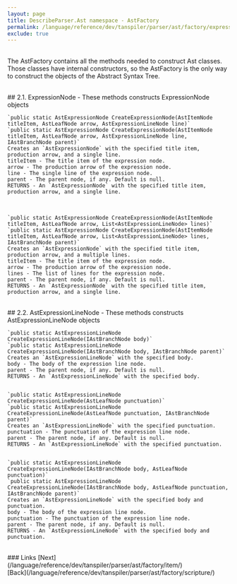 ```yaml
---
layout: page
title: DescribeParser.Ast namespace - AstFactory
permalink: /language/reference/dev/tanspiler/parser/ast/factory/expression/
exclude: true
---
```

<br>The AstFactory contains all the methods needed to construct Ast classes. Those classes have internal constructors, so the AstFactory is the only way to construct the objects of the Abstract Syntax Tree.


<br>
## 2.1. ExpressionNode - These methods constructs ExpressionNode objects
	
	`public static AstExpressionNode CreateExpressionNode(AstItemNode titleItem, AstLeafNode arrow, AstExpressionLineNode line)`
	`public static AstExpressionNode CreateExpressionNode(AstItemNode titleItem, AstLeafNode arrow, AstExpressionLineNode line, IAstBranchNode parent)`
	Creates an `AstExpressionNode` with the specified title item, production arrow, and a single line.
	titleItem - The title item of the expression node.
	arrow - The production arrow of the expression node.
	line - The single line of the expression node.
	parent - The parent node, if any. Default is null.
    RETURNS - An `AstExpressionNode` with the specified title item, production arrow, and a single line.

<br>

	`public static AstExpressionNode CreateExpressionNode(AstItemNode titleItem, AstLeafNode arrow, List<AstExpressionLineNode> lines)`
	`public static AstExpressionNode CreateExpressionNode(AstItemNode titleItem, AstLeafNode arrow, List<AstExpressionLineNode> lines, IAstBranchNode parent)`
	Creates an `AstExpressionNode` with the specified title item, production arrow, and a multiple lines.
	titleItem - The title item of the expression node.
	arrow - The production arrow of the expression node.
	lines - The list of lines for the expression node.
	parent - The parent node, if any. Default is null.
    RETURNS - An `AstExpressionNode` with the specified title item, production arrow, and a single line.


<br>
## 2.2. AstExpressionLineNode - These methods constructs AstExpressionLineNode objects
	
	`public static AstExpressionLineNode CreateExpressionLineNode(IAstBranchNode body)`
	`public static AstExpressionLineNode CreateExpressionLineNode(IAstBranchNode body, IAstBranchNode parent)`
	Creates an `AstExpressionLineNode` with the specified body.
	body - The body of the expression line node.
    parent - The parent node, if any. Default is null.
    RETURNS - An `AstExpressionLineNode` with the specified body.
	
	
	`public static AstExpressionLineNode CreateExpressionLineNode(AstLeafNode punctuation)`
	`public static AstExpressionLineNode CreateExpressionLineNode(AstLeafNode punctuation, IAstBranchNode parent)`
	Creates an `AstExpressionLineNode` with the specified punctuation.
	punctuation - The punctuation of the expression line node.
    parent - The parent node, if any. Default is null.
    RETURNS - An `AstExpressionLineNode` with the specified punctuation.
	
	
	`public static AstExpressionLineNode CreateExpressionLineNode(IAstBranchNode body, AstLeafNode punctuation)`
	`public static AstExpressionLineNode CreateExpressionLineNode(IAstBranchNode body, AstLeafNode punctuation, IAstBranchNode parent)`
	Creates an `AstExpressionLineNode` with the specified body and punctuation.
	body - The body of the expression line node.
    punctuation - The punctuation of the expression line node.
    parent - The parent node, if any. Default is null.
    RETURNS - An `AstExpressionLineNode` with the specified body and punctuation.


<br>
### Links
[Next](/language/reference/dev/tanspiler/parser/ast/factory/item/)<br>
[Back](/language/reference/dev/tanspiler/parser/ast/factory/scripture/)
